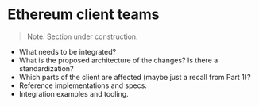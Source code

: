 # Ethereum client teams
> Note. Section under construction.
- What needs to be integrated?
- What is the proposed architecture of the changes? Is there a standardization?
- Which parts of the client are affected (maybe just a recall from Part 1)?
- Reference implementations and specs.
- Integration examples and tooling.
